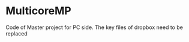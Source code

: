 MulticoreMP
===========
Code of Master project for PC side.
The key files of dropbox need to be replaced
